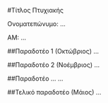 #Τίτλος Πτυχιακής

Ονοματεπώνυμο: ...

ΑΜ: ...


##Παραδοτέο 1 (Οκτώβριος)
...


##Παραδοτέο 2 (Νοέμβριος)
...


##Παραδοτέο ...
...


##Τελικό παραδοτέο (Μάιος)
...
